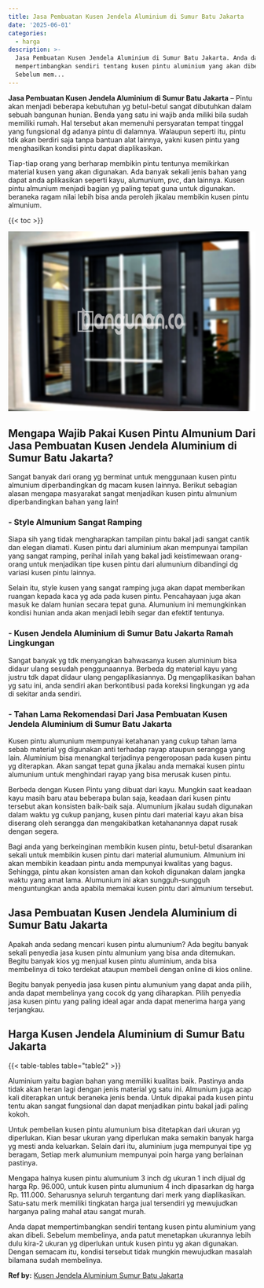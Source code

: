 ```yaml
---
title: Jasa Pembuatan Kusen Jendela Aluminium di Sumur Batu Jakarta
date: '2025-06-01'
categories:
  - harga
description: >-
  Jasa Pembuatan Kusen Jendela Aluminium di Sumur Batu Jakarta. Anda dapat
  mempertimbangkan sendiri tentang kusen pintu aluminium yang akan dibeli.
  Sebelum mem...
---
```


**Jasa Pembuatan Kusen Jendela Aluminium di Sumur Batu Jakarta** – Pintu akan menjadi beberapa kebutuhan yg betul-betul sangat dibutuhkan dalam sebuah bangunan hunian. Benda yang satu ini wajib anda miliki bila sudah memiliki rumah. Hal tersebut akan memenuhi persyaratan tempat tinggal yang fungsional dg adanya pintu di dalamnya. Walaupun seperti itu, pintu tdk akan berdiri saja tanpa bantuan alat lainnya, yakni kusen pintu yang menghasilkan kondisi pintu dapat diaplikasikan.

Tiap-tiap orang yang berharap membikin pintu tentunya memikirkan material kusen yang akan digunakan. Ada banyak sekali jenis bahan yang dapat anda aplikasikan seperti kayu, alumunium, pvc, dan lainnya. Kusen pintu almunium menjadi bagian yg paling tepat guna untuk digunakan. beraneka ragam nilai lebih bisa anda peroleh jikalau membikin kusen pintu almunium.

{{< toc >}}

![Jasa Pembuatan Kusen Jendela Aluminium di Sumur Batu Jakarta](/images/harga-kusen-jendela-alumunium-37.png)

## Mengapa Wajib Pakai Kusen Pintu Almunium Dari Jasa Pembuatan Kusen Jendela Aluminium di Sumur Batu Jakarta?

Sangat banyak dari orang yg berminat untuk menggunaan kusen pintu almunium diperbandingkan dg macam kusen lainnya. Berikut sebagian alasan mengapa masyarakat sangat menjadikan kusen pintu almunium diperbandingkan bahan yang lain!

### \- Style Almunium Sangat Ramping

Siapa sih yang tidak mengharapkan tampilan pintu bakal jadi sangat cantik dan elegan diamati. Kusen pintu dari aluminium akan mempunyai tampilan yang sangat ramping, perihal inilah yang bakal jadi keistimewaan orang-orang untuk menjadikan tipe kusen pintu dari alumunium dibandingi dg variasi kusen pintu lainnya.

Selain itu, style kusen yang sangat ramping juga akan dapat memberikan ruangan kepada kaca yg ada pada kusen pintu. Pencahayaan juga akan masuk ke dalam hunian secara tepat guna. Alumunium ini memungkinkan kondisi hunian anda akan menjadi lebih segar dan efektif tentunya.

### \- Kusen Jendela Aluminium di Sumur Batu Jakarta Ramah Lingkungan

Sangat banyak yg tdk menyangkan bahwasanya kusen aluminium bisa didaur ulang sesudah penggunaannya. Berbeda dg material kayu yang justru tdk dapat didaur ulang pengaplikasiannya. Dg mengaplikasikan bahan yg satu ini, anda sendiri akan berkontibusi pada koreksi lingkungan yg ada di sekitar anda sendiri.

### \- Tahan Lama Rekomendasi Dari Jasa Pembuatan Kusen Jendela Aluminium di Sumur Batu Jakarta

Kusen pintu alumunium mempunyai ketahanan yang cukup tahan lama sebab material yg digunakan anti terhadap rayap ataupun serangga yang lain. Aluminium bisa menangkal terjadinya pengeroposan pada kusen pintu yg diterapkan. Akan sangat tepat guna jikalau anda memakai kusen pintu alumunium untuk menghindari rayap yang bisa merusak kusen pintu.

Berbeda dengan Kusen Pintu yang dibuat dari kayu. Mungkin saat keadaan kayu masih baru atau beberapa bulan saja, keadaan dari kusen pintu tersebut akan konsisten baik-baik saja. Alumunium jikalau sudah digunakan dalam waktu yg cukup panjang, kusen pintu dari material kayu akan bisa diserang oleh serangga dan mengakibatkan ketahanannya dapat rusak dengan segera.

Bagi anda yang berkeinginan membikin kusen pintu, betul-betul disarankan sekali untuk membikin kusen pintu dari material alumunium. Almunium ini akan membikin keadaan pintu anda mempunyai kwalitas yang bagus. Sehingga, pintu akan konsisten aman dan kokoh digunakan dalam jangka waktu yang amat lama. Alumunium ini akan sungguh-sungguh menguntungkan anda apabila memakai kusen pintu dari almunium tersebut.

## Jasa Pembuatan Kusen Jendela Aluminium di Sumur Batu Jakarta

Apakah anda sedang mencari kusen pintu alumunium? Ada begitu banyak sekali penyedia jasa kusen pintu almunium yang bisa anda ditemukan. Begitu banyak kios yg menjual kusen pintu aluminium, anda bisa membelinya di toko terdekat ataupun membeli dengan online di kios online.

Begitu banyak penyedia jasa kusen pintu alumunium yang dapat anda pilih, anda dapat membelinya yang cocok dg yang diharapkan. Pilih penyedia jasa kusen pintu yang paling ideal agar anda dapat menerima harga yang terjangkau.

## Harga Kusen Jendela Aluminium di Sumur Batu Jakarta

{{< table-tables table="table2" >}}

Aluminium yaitu bagian bahan yang memiliki kualitas baik. Pastinya anda tidak akan heran lagi dengan jenis material yg satu ini. Almunium juga acap kali diterapkan untuk beraneka jenis benda. Untuk dipakai pada kusen pintu tentu akan sangat fungsional dan dapat menjadikan pintu bakal jadi paling kokoh.

Untuk pembelian kusen pintu alumunium bisa ditetapkan dari ukuran yg diperlukan. Kian besar ukuran yang diperlukan maka semakin banyak harga yg mesti anda keluarkan. Selain dari itu, aluminium juga mempunyai tipe yg beragam, Setiap merk alumunium mempunyai poin harga yang berlainan pastinya.

Mengapa halnya kusen pintu alumunium 3 inch dg ukuran 1 inch dijual dg harga Rp. 96.000, untuk kusen pintu alumunium 4 inch dipasarkan dg harga Rp. 111.000. Seharusnya seluruh tergantung dari merk yang diaplikasikan. Satu-satu merk memiliki tingkatan harga jual tersendiri yg mewujudkan harganya paling mahal atau sangat murah.

Anda dapat mempertimbangkan sendiri tentang kusen pintu aluminium yang akan dibeli. Sebelum membelinya, anda patut menetapkan ukurannya lebih dulu kira-2 ukuran yg diperlukan untuk kusen pintu yg akan digunakan. Dengan semacam itu, kondisi tersebut tidak mungkin mewujudkan masalah bilamana sudah membelinya.

**Ref by:** [Kusen Jendela Aluminium Sumur Batu Jakarta](https://id.wikipedia.org/wiki/Kusen)
